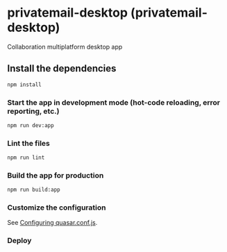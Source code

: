 # privatemail-desktop (privatemail-desktop)

Collaboration multiplatform desktop app

## Install the dependencies
```bash
npm install
```

### Start the app in development mode (hot-code reloading, error reporting, etc.)
```bash
npm run dev:app
```

### Lint the files
```bash
npm run lint
```

### Build the app for production
```bash
npm run build:app
```

### Customize the configuration
See [Configuring quasar.conf.js](https://quasar.dev/quasar-cli/quasar-conf-js).

### Deploy
